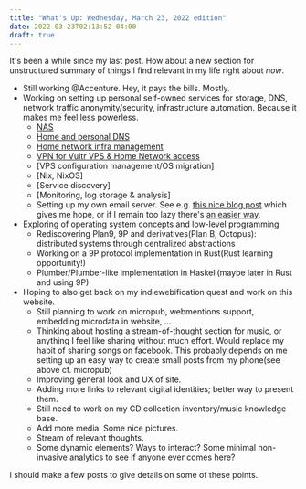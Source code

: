 ```yaml
---
title: "What's Up: Wednesday, March 23, 2022 edition"
date: 2022-03-23T02:13:52-04:00
draft: true
---
```

It's been a while since my last post. How about a new section for unstructured summary of things I find relevant in my life right about *now*.

* Still working @Accenture. Hey, it pays the bills. Mostly.
* Working on setting up personal self-owned services for storage, DNS, network traffic anonymity/security, infrastructure automation. Because it makes me feel less powerless.
  * [NAS](link/to/NAS/blog-posts)
  * [Home and personal DNS](link/to/DNS/blog-posts)
  * [Home network infra management](...)
  * [VPN for Vultr VPS & Home Network access](...)
  * [VPS configuration management/OS migration]
  * [Nix, NixOS]
  * [Service discovery]
  * [Monitoring, log storage & analysis]
  * Setting up my own email server.
    See e.g. [this nice blog post](https://zach.bloomqu.ist/blog/2021/07/reliable-self-hosted-email.html) which gives me hope, or if I remain too lazy there's [an easier way](https://mailinabox.email/). 
* Exploring of operating system concepts and low-level programming
  * Rediscovering Plan9, 9P and derivatives(Plan B, Octopus): distributed systems through centralized abstractions
  * Working on a 9P protocol implementation in Rust(Rust learning opportunity!)
  * Plumber/Plumber-like implementation in Haskell(maybe later in Rust and using 9P)
* Hoping to also get back on my indiewebification quest and work on this website.
  * Still planning to work on micropub, webmentions support, embedding microdata in website, ...
  * Thinking about hosting a stream-of-thought section for music, or anything I feel like sharing without much effort. Would replace my habit of sharing songs on facebook.
    This probably depends on me setting up an easy way to create small posts from my phone(see above cf. micropub)
  * Improving general look and UX of site.
  * Adding more links to relevant digital identities; better way to present them.
  * Still need to work on my CD collection inventory/music knowledge base.
  * Add more media. Some nice pictures.
  * Stream of relevant thoughts.
  * Some dynamic elements? Ways to interact? Some minimal non-invasive analytics to see if anyone ever comes here?

I should make a few posts to give details on some of these points.
